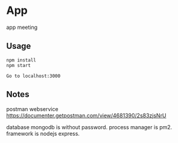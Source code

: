 #  App
app meeting
## Usage
```
npm install
npm start

Go to localhost:3000
```


## Notes
postman webservice
https://documenter.getpostman.com/view/4681390/2s83zjsNrU

database mongodb is without password.
process manager is pm2.
framework is nodejs express.